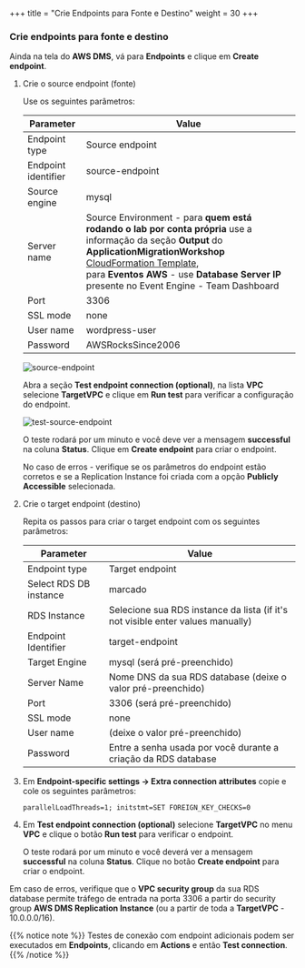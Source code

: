 +++
title = "Crie Endpoints para Fonte e Destino"
weight = 30
+++


### Crie endpoints para fonte e destino

Ainda na tela do **AWS DMS**, vá para **Endpoints** e clique em **Create endpoint**.

1. Crie o source endpoint (fonte)

    Use os seguintes parâmetros:

    | Parameter           | Value                                          |
    | ------------------- | ---------------------------------------------- |
    | Endpoint type       | Source endpoint                                |
    | Endpoint identifier | source-endpoint                                |
    | Source engine       | mysql                                          |
    | Server name         | Source Environment - para **quem está rodando o lab por conta própria** use a informação da seção **Output** do **ApplicationMigrationWorkshop** <a href="https://us-west-2.console.aws.amazon.com/cloudformation/home?region=us-west-2#/" target="_blank">CloudFormation Template</a>, <br>para **Eventos AWS** - use **Database Server IP** presente no Event Engine - Team Dashboard   |
    | Port                | 3306                                           |
    | SSL mode            | none                                           |
    | User name           | wordpress-user                                 |
    | Password            | AWSRocksSince2006                                   |

    ![source-endpoint](/db-mig/source-endpoint.png)

    Abra a seção **Test endpoint connection (optional)**, na lista **VPC** selecione **TargetVPC** e clique em **Run test** para verificar a configuração do endpoint.

    ![test-source-endpoint](/db-mig/test-source-endpoint.png)

    O teste rodará por um minuto e você deve ver a mensagem **successful** na coluna **Status**. Clique em **Create endpoint** para criar o endpoint.
    
    No caso de erros - verifique se os parâmetros do endpoint estão corretos e se a Replication Instance foi criada com a opção **Publicly Accessible** selecionada.

2. Crie o target endpoint (destino)

    Repita os passos para criar o target endpoint com os seguintes parâmetros:

    | Parameter           | Value                                                 |
    | ------------------- | ----------------------------------------------------- |
    | Endpoint type       | Target endpoint                                       |
    | Select RDS DB instance | marcado                                            |
    | RDS Instance        | Selecione sua RDS instance da lista (if it's not visible enter values manually)          |
    | Endpoint Identifier | target-endpoint                                       |
    | Target Engine       | mysql (será pré-preenchido)                                                |
    | Server Name         | Nome DNS da sua RDS database (deixe o valor pré-preenchido)                             |
    | Port                | 3306     (será pré-preenchido)                                             |
    | SSL mode            | none                                                  |
    | User name           | (deixe o valor pré-preenchido)                                                 |
    | Password            | Entre a senha usada por você durante a criação da RDS database|


3. Em **Endpoint-specific settings -> Extra connection attributes** copie e cole os seguintes parâmetros:

    ```
    parallelLoadThreads=1; initstmt=SET FOREIGN_KEY_CHECKS=0
    ```

4. Em **Test endpoint connection (optional)** selecione **TargetVPC** no menu **VPC** e clique o botão **Run test** para verificar o endpoint.

    O teste rodará por um minuto e você deverá ver a mensagem **successful** na coluna **Status**. Clique no botão **Create endpoint** para criar o endpoint.

Em caso de erros, verifique que o **VPC security group** da sua RDS database permite tráfego de entrada na porta 3306 a partir do security group **AWS DMS Replication Instance** (ou a partir de toda a **TargetVPC** - 10.0.0.0/16).

{{% notice note %}}
Testes de conexão com endpoint adicionais podem ser executados em **Endpoints**, clicando em **Actions** e então **Test connection**.
{{% /notice %}}
